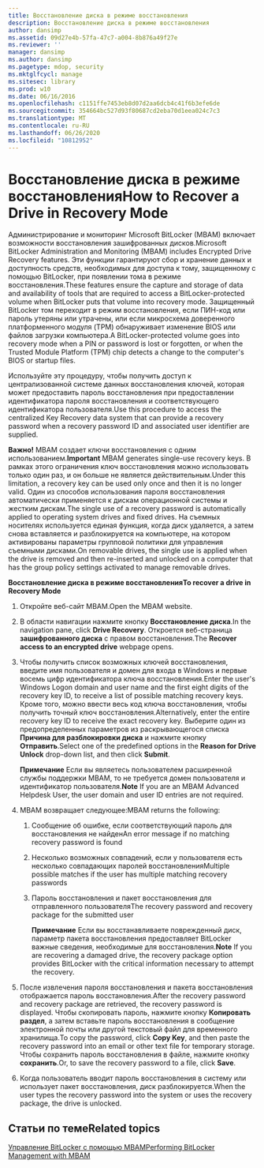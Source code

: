 ```yaml
---
title: Восстановление диска в режиме восстановления
description: Восстановление диска в режиме восстановления
author: dansimp
ms.assetid: 09d27e4b-57fa-47c7-a004-8b876a49f27e
ms.reviewer: ''
manager: dansimp
ms.author: dansimp
ms.pagetype: mdop, security
ms.mktglfcycl: manage
ms.sitesec: library
ms.prod: w10
ms.date: 06/16/2016
ms.openlocfilehash: c1151ffe7453eb8d07d2aa6dcb4c41f6b3efe6de
ms.sourcegitcommit: 354664bc527d93f80687cd2eba70d1eea024c7c3
ms.translationtype: MT
ms.contentlocale: ru-RU
ms.lasthandoff: 06/26/2020
ms.locfileid: "10812952"
---
```

# <span data-ttu-id="0fe17-103">Восстановление диска в режиме восстановления</span><span class="sxs-lookup"><span data-stu-id="0fe17-103">How to Recover a Drive in Recovery Mode</span></span>


<span data-ttu-id="0fe17-104">Администрирование и мониторинг Microsoft BitLocker (MBAM) включает возможности восстановления зашифрованных дисков.</span><span class="sxs-lookup"><span data-stu-id="0fe17-104">Microsoft BitLocker Administration and Monitoring (MBAM) includes Encrypted Drive Recovery features.</span></span> <span data-ttu-id="0fe17-105">Эти функции гарантируют сбор и хранение данных и доступность средств, необходимых для доступа к тому, защищенному с помощью BitLocker, при появлении тома в режиме восстановления.</span><span class="sxs-lookup"><span data-stu-id="0fe17-105">These features ensure the capture and storage of data and availability of tools that are required to access a BitLocker-protected volume when BitLocker puts that volume into recovery mode.</span></span> <span data-ttu-id="0fe17-106">Защищенный BitLocker том переходит в режим восстановления, если ПИН-код или пароль утеряны или утрачены, или если микросхема доверенного платформенного модуля (TPM) обнаруживает изменение BIOS или файлов загрузки компьютера.</span><span class="sxs-lookup"><span data-stu-id="0fe17-106">A BitLocker-protected volume goes into recovery mode when a PIN or password is lost or forgotten, or when the Trusted Module Platform (TPM) chip detects a change to the computer's BIOS or startup files.</span></span>

<span data-ttu-id="0fe17-107">Используйте эту процедуру, чтобы получить доступ к централизованной системе данных восстановления ключей, которая может предоставить пароль восстановления при предоставлении идентификатора пароля восстановления и соответствующего идентификатора пользователя.</span><span class="sxs-lookup"><span data-stu-id="0fe17-107">Use this procedure to access the centralized Key Recovery data system that can provide a recovery password when a recovery password ID and associated user identifier are supplied.</span></span>

<span data-ttu-id="0fe17-108">**Важно!**  MBAM создает ключи восстановления с одним использованием.</span><span class="sxs-lookup"><span data-stu-id="0fe17-108">**Important** MBAM generates single-use recovery keys.</span></span> <span data-ttu-id="0fe17-109">В рамках этого ограничения ключ восстановления можно использовать только один раз, и он больше не является действительным.</span><span class="sxs-lookup"><span data-stu-id="0fe17-109">Under this limitation, a recovery key can be used only once and then it is no longer valid.</span></span> <span data-ttu-id="0fe17-110">Один из способов использования пароля восстановления автоматически применяется к дискам операционной системы и жестким дискам.</span><span class="sxs-lookup"><span data-stu-id="0fe17-110">The single use of a recovery password is automatically applied to operating system drives and fixed drives.</span></span> <span data-ttu-id="0fe17-111">На съемных носителях используется единая функция, когда диск удаляется, а затем снова вставляется и разблокируется на компьютере, на котором активированы параметры групповой политики для управления съемными дисками.</span><span class="sxs-lookup"><span data-stu-id="0fe17-111">On removable drives, the single use is applied when the drive is removed and then re-inserted and unlocked on a computer that has the group policy settings activated to manage removable drives.</span></span>

 

**<span data-ttu-id="0fe17-112">Восстановление диска в режиме восстановления</span><span class="sxs-lookup"><span data-stu-id="0fe17-112">To recover a drive in Recovery Mode</span></span>**

1.  <span data-ttu-id="0fe17-113">Откройте веб-сайт MBAM.</span><span class="sxs-lookup"><span data-stu-id="0fe17-113">Open the MBAM website.</span></span>

2.  <span data-ttu-id="0fe17-114">В области навигации нажмите кнопку **Восстановление диска**.</span><span class="sxs-lookup"><span data-stu-id="0fe17-114">In the navigation pane, click **Drive Recovery**.</span></span> <span data-ttu-id="0fe17-115">Откроется веб-страница **зашифрованного диска** с правом восстановления.</span><span class="sxs-lookup"><span data-stu-id="0fe17-115">The **Recover access to an encrypted drive** webpage opens.</span></span>

3.  <span data-ttu-id="0fe17-116">Чтобы получить список возможных ключей восстановления, введите имя пользователя и домен для входа в Windows и первые восемь цифр идентификатора ключа восстановления.</span><span class="sxs-lookup"><span data-stu-id="0fe17-116">Enter the user's Windows Logon domain and user name and the first eight digits of the recovery key ID, to receive a list of possible matching recovery keys.</span></span> <span data-ttu-id="0fe17-117">Кроме того, можно ввести весь код ключа восстановления, чтобы получить точный ключ восстановления.</span><span class="sxs-lookup"><span data-stu-id="0fe17-117">Alternatively, enter the entire recovery key ID to receive the exact recovery key.</span></span> <span data-ttu-id="0fe17-118">Выберите один из предопределенных параметров из раскрывающегося списка **Причина для разблокировки диска** и нажмите кнопку **Отправить**.</span><span class="sxs-lookup"><span data-stu-id="0fe17-118">Select one of the predefined options in the **Reason for Drive Unlock** drop-down list, and then click **Submit**.</span></span>

    <span data-ttu-id="0fe17-119">**Примечание**  Если вы являетесь пользователем расширенной службы поддержки MBAM, то не требуется домен пользователя и идентификатор пользователя.</span><span class="sxs-lookup"><span data-stu-id="0fe17-119">**Note** If you are an MBAM Advanced Helpdesk User, the user domain and user ID entries are not required.</span></span>

     

4.  <span data-ttu-id="0fe17-120">MBAM возвращает следующее:</span><span class="sxs-lookup"><span data-stu-id="0fe17-120">MBAM returns the following:</span></span>

    1.  <span data-ttu-id="0fe17-121">Сообщение об ошибке, если соответствующий пароль для восстановления не найден</span><span class="sxs-lookup"><span data-stu-id="0fe17-121">An error message if no matching recovery password is found</span></span>

    2.  <span data-ttu-id="0fe17-122">Несколько возможных совпадений, если у пользователя есть несколько совпадающих паролей восстановления</span><span class="sxs-lookup"><span data-stu-id="0fe17-122">Multiple possible matches if the user has multiple matching recovery passwords</span></span>

    3.  <span data-ttu-id="0fe17-123">Пароль восстановления и пакет восстановления для отправленного пользователя</span><span class="sxs-lookup"><span data-stu-id="0fe17-123">The recovery password and recovery package for the submitted user</span></span>

        <span data-ttu-id="0fe17-124">**Примечание**  Если вы восстанавливаете поврежденный диск, параметр пакета восстановления предоставляет BitLocker важные сведения, необходимые для восстановления.</span><span class="sxs-lookup"><span data-stu-id="0fe17-124">**Note** If you are recovering a damaged drive, the recovery package option provides BitLocker with the critical information necessary to attempt the recovery.</span></span>

         

5.  <span data-ttu-id="0fe17-125">После извлечения пароля восстановления и пакета восстановления отображается пароль восстановления.</span><span class="sxs-lookup"><span data-stu-id="0fe17-125">After the recovery password and recovery package are retrieved, the recovery password is displayed.</span></span> <span data-ttu-id="0fe17-126">Чтобы скопировать пароль, нажмите кнопку **Копировать раздел**, а затем вставьте пароль восстановления в сообщение электронной почты или другой текстовый файл для временного хранилища.</span><span class="sxs-lookup"><span data-stu-id="0fe17-126">To copy the password, click **Copy Key**, and then paste the recovery password into an email or other text file for temporary storage.</span></span> <span data-ttu-id="0fe17-127">Чтобы сохранить пароль восстановления в файле, нажмите кнопку **сохранить**.</span><span class="sxs-lookup"><span data-stu-id="0fe17-127">Or, to save the recovery password to a file, click **Save**.</span></span>

6.  <span data-ttu-id="0fe17-128">Когда пользователь вводит пароль восстановления в систему или использует пакет восстановления, диск разблокируется.</span><span class="sxs-lookup"><span data-stu-id="0fe17-128">When the user types the recovery password into the system or uses the recovery package, the drive is unlocked.</span></span>

## <span data-ttu-id="0fe17-129">Статьи по теме</span><span class="sxs-lookup"><span data-stu-id="0fe17-129">Related topics</span></span>


[<span data-ttu-id="0fe17-130">Управление BitLocker с помощью MBAM</span><span class="sxs-lookup"><span data-stu-id="0fe17-130">Performing BitLocker Management with MBAM</span></span>](performing-bitlocker-management-with-mbam.md)

 

 






